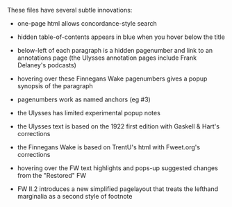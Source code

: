 These files have several subtle innovations:

- one-page html allows concordance-style search

- hidden table-of-contents appears in blue when you hover below the title

- below-left of each paragraph is a hidden pagenumber and link to an annotations page (the Ulysses annotation pages include Frank Delaney's podcasts)

- hovering over these Finnegans Wake pagenumbers gives a popup synopsis of the paragraph

- pagenumbers work as named anchors (eg #3)

- the Ulysses has limited experimental popup notes

- the Ulysses text is based on the 1922 first edition with Gaskell & Hart's corrections

- the Finnegans Wake is based on TrentU's html with Fweet.org's corrections

- hovering over the FW text highlights and pops-up suggested changes from the "Restored" FW

- FW II.2 introduces a new simplified pagelayout that treats the lefthand marginalia as a second style of footnote
